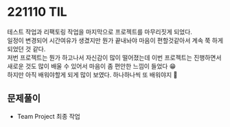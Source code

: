 # 221110 TIL
테스트 작업과 리팩토링 작업을 마지막으로 프로젝트를 마무리짓게 되었다. <br/>
일정이 변경되어 시간여유가 생겼지만 뭔가 끝내놔야 마음이 편할것같아서 계속 쭉 하게 되었던 것 같다.<br/>
저번 프로젝트는 뭔가 하고나서 자신감이 많이 떨어졌는데 이번 프로젝트는 진행하면서 새로운 것도 많이 배울 수 있어서 마음이 좀 편안한 느낌이 들었다 😁 <br/>
하지만 아직 배워야할게 되게 많이 보였다. 하나하나씩 또 배워야지 👏
<br/>

## 문제풀이
- Team Project 최종 작업

